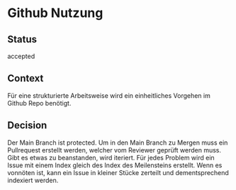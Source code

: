 # Github Nutzung

## Status

accepted

## Context

Für eine strukturierte Arbeitsweise wird ein einheitliches Vorgehen im Github Repo benötigt. 

## Decision

Der Main Branch ist protected. Um in den Main Branch zu Mergen muss ein Pullrequest erstellt werden, welcher vom Reviewer geprüft werden muss. Gibt es etwas zu beanstanden, wird iteriert. Für jedes Problem wird ein Issue mit einem Index gleich des Index des Meilensteins erstellt. Wenn es vonnöten ist, kann ein Issue in kleiner Stücke zerteilt und dementsprechend indexiert werden.